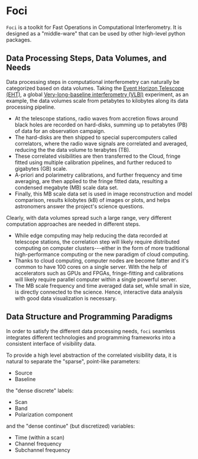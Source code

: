 # Foci

`Foci` is a toolkit for Fast Operations in Computational
Interferometry.
It is designed as a "middle-ware" that can be used by other high-level
python packages.


## Data Processing Steps, Data Volumes, and Needs

Data processing steps in computational interferometry can naturally be
categorized based on data volumes.
Taking the [Event Horizon Telescope (EHT)](
http://eventhorizontelescope.org), a global [Very-long-baseline
interferometry (VLBI)](
https://en.wikipedia.org/wiki/Very-long-baseline_interferometry)
experiment, as an example, the data volumes scale from petabytes to
kilobytes along its data processing pipeline.

- At the telescope stations, radio waves from accretion flows around
  black holes are recorded on hard-disks, summing up to petabytes (PB)
  of data for an observation campaign.
- The hard-disks are then shipped to special supercomputers called
  correlators, where the radio wave signals are correlated and
  averaged, reducing the the data volume to terabytes (TB).
- These correlated visibilities are then transferred to the Cloud,
  fringe fitted using multiple calibration pipelines, and further
  reduced to gigabytes (GB) scale.
- A-priori and polarimetry calibrations, and further frequency and
  time averaging, are then applied to the fringe fitted data,
  resulting a condensed megabyte (MB) scale data set.
- Finally, this MB scale data set is used in image reconstruction and
  model comparison, results kilobytes (kB) of images or plots, and
  helps astronomers answer the project's science questions.

Clearly, with data volumes spread such a large range, very different
computation approaches are needed in different steps.

- While edge computing may help reducing the data recorded at
  telescope stations, the correlation step will likely require
  distributed computing on computer clusters---either in the form of
  more traditional high-performance computing or the new paradigm of
  cloud computing.
- Thanks to cloud computing, computer nodes are become fatter and it's
  common to have 100 cores on a single server.
  With the help of accelerators such as GPUs and FPGAs, fringe-fitting
  and calibrations will likely require parallel computer within a
  single powerful server.
- The MB scale frequency and time averaged data set, while small in
  size, is directly connected to the science.
  Hence, interactive data analysis with good data visualization is
  necessary.


## Data Structure and Programming Paradigms

In order to satisfy the different data processing needs, `foci`
seamless integrates different technologies and programming frameworks
into a consistent interface of visibility data.

To provide a high level abstraction of the correlated visibility data,
it is natural to separate the "sparse", point-like parameters:

* Source
* Baseline

the "dense discrete" labels:

* Scan
* Band
* Polarization component

and the "dense continue" (but discretized) variables:

* Time (within a scan)
* Channel frequency
* Subchannel frequency

